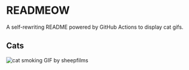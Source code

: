 # READMEOW

A self-rewriting README powered by GitHub Actions to display cat gifs.

## Cats

![cat smoking GIF by sheepfilms](https://media1.giphy.com/media/l0ExdMHUDKteztyfe/200.gif?cid=9acd02da9kimoojdk61cslhnpxo118m2v1j1us1ldevxijqw&ep=v1_gifs_search&rid=200.gif&ct=g)
